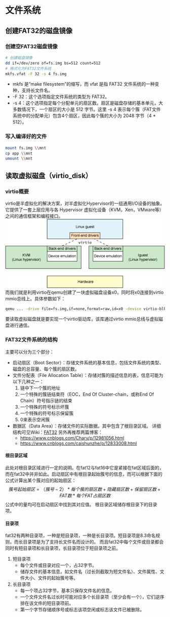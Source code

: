 # 文件系统

## 创建FAT32的磁盘镜像

### 创建空FAT32磁盘镜像
```bash
# 创建磁盘镜像
dd if=/dev/zero of=fs.img bs=512 count=512
# 格式化为FAT32文件系统
mkfs.vfat -F 32 -s 4 fs.img
```
- mkfs 是“make filesystem”的缩写，而 vfat 是指 FAT32 文件系统的一种变种，支持长文件名。
- -F 32：这个选项指定文件系统的类型为 FAT32。
- -s 4：这个选项指定每个分配单元的扇区数。扇区是磁盘存储的基本单元，大多数情况下，一个扇区的大小是 512 字节。这里 -s 4 表示每个簇（FAT文件系统中的分配单元）包含4个扇区，因此每个簇的大小为 2048 字节（4 * 512）。

### 写入编译好的文件
```bash
mount fs.img \\mnt
cp app \\mnt
umount \\mnt
```

## 读取虚拟磁盘（virtio_disk）

### virtio概要

virtio是半虚拟化的解决方案，对半虚拟化Hypervisor的一组通用I/O设备的抽象。它提供了一套上层应用与各 Hypervisor 虚拟化设备（KVM，Xen，VMware等）之间的通信框架和编程接口。
![alt text](img/virtio_framework.png)
而我们就是利用virtio在qemu创建了一块虚拟磁盘设备x0，同时将x0连接到virtio mmio总线上。具体参数如下：
```bash
qemu ... -drive file=fs.img,if=none,format=raw,id=x0 -device virtio-blk-device,drive=x0,bus=virtio-mmio-bus.0
```
要读取虚拟磁盘就是要实现一个virtio驱动库，该库通过virtio mmio总线与虚拟磁盘进行通信。

### FAT32文件系统的结构

主要可以分为三个部分：
- 启动扇区（Boot Sector）：存储文件系统的基本信息，包括文件系统的类型、磁盘的总容量、每个簇的扇区数。
- 文件分配表（File Allocation Table）：存储对簇的描述信息的表，信息可能为以下几种之一：
    1. 链中下一个簇的地址
    1. 一个特殊的簇链结束符（EOC，End Of Cluster-chain，或称End Of Chain）符号指示链的结束
    1. 一个特殊的符号标示坏簇
    1. 一个特殊的符号标示保留簇
    1. 0来表示空闲簇
- 数据区（Data Area）：存储文件的实际数据。其中包含了根目录区域。
详细结构可见Wiki：[FAT32](https://zh.wikipedia.org/wiki/%E6%AA%94%E6%A1%88%E9%85%8D%E7%BD%AE%E8%A1%A8)
另外再推荐两篇博客：
  - https://www.cnblogs.com/Chary/p/12981056.html
  - https://www.cnblogs.com/caishunzhe/p/12833008.html


#### 根目录区域

此处对根目录区域进行一定的说明。在fat12与fat16中它是紧接在fat区域后面的，而在fat32中并非如此。启动扇区中有根目录起始簇号的信息，而可以根据下面的公式计算出某个簇对应的起始扇区：
$$ 簇号起始扇区 = （簇号-2）* 每个簇的扇区数 + 隐藏扇区数 + 保留扇区数 + FAT数*每个FAT占扇区数 $$
公式中的量均可在启动扇区中找到其对应值。
根目录区域储存根目录下的目录项。

#### 目录项

fat32有两种目录项，一种是短目录项，一种是长目录项。短目录项是8.3命名规则，而长目录项是为了支持长文件名而设计的。
而且fat32中每个文件或目录都会同时有短目录项和长目录项，长目录项位于短目录项之前。

1. 短目录项
    - 每个文件或目录对应一个，占32字节。
    - 储存文件的基本信息，如文件名（过长则截取为短文件名）、文件属性、文件大小、文件的起始簇号等。
2. 长目录项
    - 每一个项占32字节，基本只保存文件名的信息。
    - 一个文件文件名过长时可能对应多个长目录项（至少会有一个），它们逆序排在该文件的短目录项前。
    - 第一个字节存储顺序号或标志该项空闲或标志该文件已被删除。

